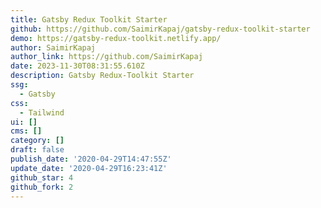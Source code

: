 ```yaml
---
title: Gatsby Redux Toolkit Starter
github: https://github.com/SaimirKapaj/gatsby-redux-toolkit-starter
demo: https://gatsby-redux-toolkit.netlify.app/
author: SaimirKapaj
author_link: https://github.com/SaimirKapaj
date: 2023-11-30T08:31:55.610Z
description: Gatsby Redux-Toolkit Starter
ssg:
  - Gatsby
css:
  - Tailwind
ui: []
cms: []
category: []
draft: false
publish_date: '2020-04-29T14:47:55Z'
update_date: '2020-04-29T16:23:41Z'
github_star: 4
github_fork: 2
---
```


